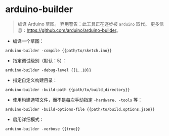 # arduino-builder

> 编译 Arduino 草图。
> 弃用警告：此工具正在逐步被 `arduino` 取代。
> 更多信息：<https://github.com/arduino/arduino-builder>。

- 编译一个草图：

`arduino-builder -compile {{path/to/sketch.ino}}`

- 指定调试级别（默认：5）：

`arduino-builder -debug-level {{1..10}}`

- 指定自定义构建目录：

`arduino-builder -build-path {{path/to/build_directory}}`

- 使用构建选项文件，而不是每次手动指定 `-hardware`、`-tools` 等：

`arduino-builder -build-options-file {{path/to/build.options.json}}`

- 启用详细模式：

`arduino-builder -verbose {{true}}`